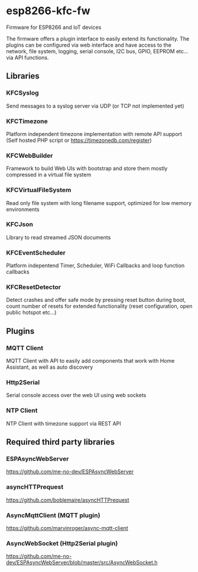 # esp8266-kfc-fw
Firmware for ESP8266 and IoT devices

The firmware offers a plugin interface to easily extend its functionality. The plugins can be configured via web interface and have access to the network, file system, logging, serial console, I2C bus, GPIO, EEPROM etc... via API functions.

## Libraries

### KFCSyslog

Send messages to a syslog server via UDP (or TCP not implemented yet)

### KFCTimezone

Platform independent timezone implementation with remote API support (Self hosted PHP script or https://timezonedb.com/register)

### KFCWebBuilder

Framework to build Web UIs with bootstrap and store them mostly compressed in a virtual file system

### KFCVirtualFileSystem

Read only file system with long filename support, optimized for low memory environments

### KFCJson

Library to read streamed JSON documents

### KFCEventScheduler

Platform indepentend Timer, Scheduler, WiFi Callbacks and loop function callbacks

### KFCResetDetector

Detect crashes and offer safe mode by pressing reset button during boot, count number of resets for extended functionality (reset configuration, open public hotspot etc...)

## Plugins

### MQTT Client

MQTT Client with API to easily add components that work with Home Assistant, as well as auto discovery

### Http2Serial

Serial console access over the web UI using web sockets

### NTP Client

NTP Client with timezone support via REST API

## Required third party libraries

### ESPAsyncWebServer

https://github.com/me-no-dev/ESPAsyncWebServer

### asyncHTTPrequest

https://github.com/boblemaire/asyncHTTPrequest

### AsyncMqttClient (MQTT plugin)

https://github.com/marvinroger/async-mqtt-client

### AsyncWebSocket (Http2Serial plugin)

https://github.com/me-no-dev/ESPAsyncWebServer/blob/master/src/AsyncWebSocket.h
